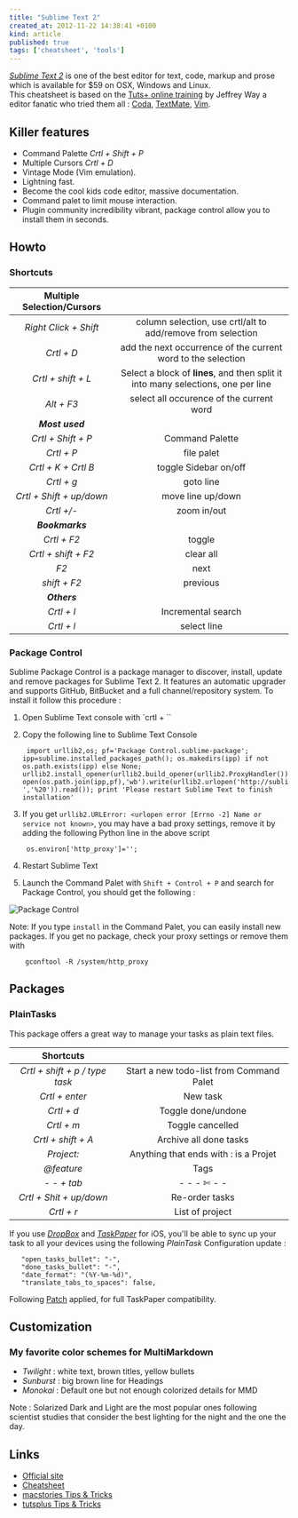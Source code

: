 ```yaml
---
title: "Sublime Text 2"
created_at: 2012-11-22 14:38:41 +0100
kind: article
published: true
tags: ['cheatsheet', 'tools']
---
```


*[Sublime Text 2](https://www.sublimetext.com/)* is one of the best editor for text, code, markup and prose which is available for $59 on OSX, Windows and Linux.  
This cheatsheet is based on the [Tuts+ online training](https://tutsplus.com/course/improve-workflow-in-sublime-text-2/) by Jeffrey Way a editor fanatic who tried them all : [Coda](http://www.panic.com/Coda/), [TextMate](), [Vim]().

<!-- more -->

## Killer features ##

* Command Palette *Crtl + Shift + P*
* Multiple Cursors *Crtl + D*
* Vintage Mode (Vim emulation).
* Lightning fast.
* Become the cool kids code editor, massive documentation.
* Command palet to limit mouse interaction.
* Plugin community incredibility vibrant, package control allow you to install them in seconds.

## Howto

### Shortcuts

|Multiple Selection/Cursors||
|:-:|:-:|
|*Right Click + Shift*|column selection, use crtl/alt to add/remove from selection|
|*Crtl + D*|add the next occurrence of the current word to the selection|
|*Crtl +  shift + L*|Select a block of **lines**, and then split it into many selections, one per line|
|*Alt + F3*|select all occurence of the current word|
|***Most used***||
|*Crtl + Shift + P*|Command Palette|
|*Crtl + P*|file palet|
|*Crtl + K + Crtl B*|toggle Sidebar on/off|
|*Crtl + g*|goto line|
|*Crtl + Shift + up/down*|move line up/down|
|*Crtl +/-*|zoom in/out|
|***Bookmarks***||
|*Crtl + F2*|toggle|
|*Crtl + shift + F2*|clear all|
|*F2*|next|
|*shift + F2*|previous|
|***Others***||
|*Crtl + I*|Incremental search|
|*Crtl + l*|select line|


### Package Control ##

Sublime Package Control is a package manager to discover, install, update and remove packages for Sublime Text 2. It features an automatic upgrader and supports GitHub, BitBucket and a full channel/repository system. To install it follow this procedure :

1. Open Sublime Text console with `crtl + \``
2. Copy the following line to Sublime Text Console

		import urllib2,os; pf='Package Control.sublime-package'; ipp=sublime.installed_packages_path(); os.makedirs(ipp) if not os.path.exists(ipp) else None; urllib2.install_opener(urllib2.build_opener(urllib2.ProxyHandler())); open(os.path.join(ipp,pf),'wb').write(urllib2.urlopen('http://sublime.wbond.net/'+pf.replace(' ','%20')).read()); print 'Please restart Sublime Text to finish installation'

3. If you get `urllib2.URLError: <urlopen error [Errno -2] Name or service not known>`, you may have a bad proxy settings, remove it by adding the following Python line in the above script

		os.environ['http_proxy']='';

4. Restart Sublime Text
5. Launch the Command Palet with `Shift + Control + P` and search for Package Control, you should get the following :

![][PackageControl]

Note: If you type `install` in the Command Palet, you can easily install new packages. If you get no package, check your proxy settings or remove them with 
		
		gconftool -R /system/http_proxy

## Packages ##

### PlainTasks ###
This package offers a great way to manage your tasks as plain text files.

|Shortcuts||
|:-:|:-:|
|*Crtl + shift + p / type task*|Start a new todo-list from Command Palet|
|*Crtl + enter*|New task|
|*Crtl + d*|Toggle done/undone|
|*Crtl + m*|Toggle cancelled|
|*Crtl + shift + A*|Archive all done tasks|
|*Project:*|Anything that ends with : is a Projet|
|*@feature*|Tags|
|*- - + tab*|- - - ✄ - -|
|*Crtl + Shit + up/down*|Re-order tasks|
|*Crtl + r*|List of project| 

If you use [*DropBox*](https://www.dropbox.com) and [*TaskPaper*](http://www.hogbaysoftware.com/products/taskpaper) for iOS, you'll be able to sync up your task to all your devices using the following *PlainTask* Configuration update :

	   "open_tasks_bullet": "-",
	   "done_tasks_bullet": "-",
	   "date_format": "(%Y-%m-%d)",
	   "translate_tabs_to_spaces": false,

Following [Patch](https://github.com/aziz/PlainTasks/pull/25/files) applied, for full TaskPaper compatibility.

## Customization ##

### My favorite color schemes for MultiMarkdown ###

* *Twilight* : white text, brown titles, yellow bullets
* *Sunburst* : big brown line for Headings
* *Monokai* : Default one but not enough colorized details for MMD

Note : Solarized Dark and Light are the most popular ones following scientist studies that consider the best lighting for the night and the one the day.                      
## Links ##

* [Official site](https://www.sublimetext.com/)
* [Cheatsheet](http://cheat.errtheblog.com/s/subl)
* [macstories Tips & Tricks](http://www.macstories.net/roundups/sublime-text-2-and-markdown-tips-tricks-and-links)
* [tutsplus Tips & Tricks](http://net.tutsplus.com/tutorials/tools-and-tips/sublime-text-2-tips-and-tricks/)

[PackageControl]: /images/posts/packagecontrol.png "Package Control"